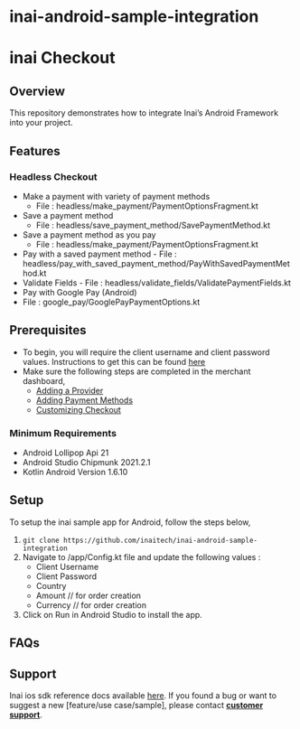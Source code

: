 # inai-android-sample-integration
# inai Checkout

## Overview
This repository demonstrates how to integrate Inai’s Android Framework into your project.

## Features
### Headless Checkout
- Make a payment with variety of payment methods
    - File : headless/make_payment/PaymentOptionsFragment.kt
- Save a payment method
    - File : headless/save_payment_method/SavePaymentMethod.kt
- Save a payment method as you pay
    - File : headless/make_payment/PaymentOptionsFragment.kt
- Pay with a saved payment method
      - File : headless/pay_with_saved_payment_method/PayWithSavedPaymentMethod.kt
- Validate Fields
      - File : headless/validate_fields/ValidatePaymentFields.kt
- Pay with Google Pay (Android) 
- File : google_pay/GooglePayPaymentOptions.kt

## Prerequisites
- To begin, you will require the client username and client password values. Instructions to get this can be found [here](https://docs.inai.io/docs/getting-started)
- Make sure the following steps are completed in the merchant dashboard,
    - [Adding a Provider](https://docs.inai.io/docs/adding-a-payment-processor)
    - [Adding Payment Methods](https://docs.inai.io/docs/adding-a-payment-method)
    - [Customizing Checkout](https://docs.inai.io/docs/customizing-your-checkout)

### Minimum Requirements
- Android Lollipop Api 21
- Android Studio Chipmunk 2021.2.1
- Kotlin Android Version  1.6.10

## Setup
To setup the inai sample app for Android, follow the steps below,
1. `git clone https://github.com/inaitech/inai-android-sample-integration`
2. Navigate to  /app/Config.kt file and update the following values :
    - Client Username
    - Client Password
    - Country
    - Amount      // for order creation
    - Currency    // for order creation
3. Click on Run in Android Studio to install the app.


## FAQs
<TBA>

## Support
Inai ios sdk reference docs available [here](https://docs.inai.io/docs/android).
If you found a bug or want to suggest a new [feature/use case/sample], please contact **[customer support](mailto:support@inai.io)**.